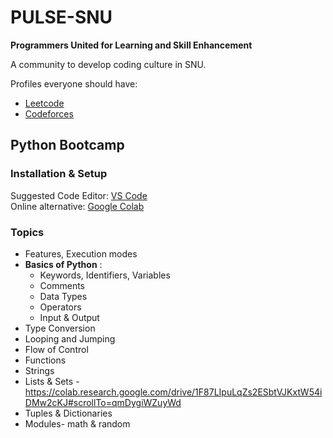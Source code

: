 # PULSE-SNU

**Programmers United for Learning and Skill Enhancement**  

A community to develop coding culture in SNU.  

Profiles everyone should have:  
+ [Leetcode](leetcode.com)
+ [Codeforces](codeforces.com)

## Python Bootcamp

### Installation & Setup  

Suggested Code Editor: [VS Code](https://code.visualstudio.com)  
Online alternative: [Google Colab](https://colab.research.google.com)  

### Topics

+ Features, Execution modes
+ **Basics of Python** :
  + Keywords, Identifiers, Variables
  + Comments
  + Data Types
  + Operators
  + Input & Output
+ Type Conversion
+ Looping and Jumping
+ Flow of Control
+ Functions
+ Strings
+ Lists & Sets - https://colab.research.google.com/drive/1F87LIpuLqZs2ESbtVJKxtW54iDMw2cKJ#scrollTo=qmDygiWZuyWd
+ Tuples & Dictionaries
+ Modules- math & random 
